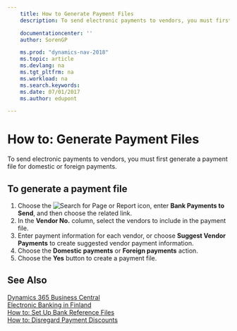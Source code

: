 ```yaml
---
    title: How to Generate Payment Files
    description: To send electronic payments to vendors, you must first generate a payment file for domestic or foreign payments.

    documentationcenter: ''
    author: SorenGP

    ms.prod: "dynamics-nav-2018"
    ms.topic: article
    ms.devlang: na
    ms.tgt_pltfrm: na
    ms.workload: na
    ms.search.keywords:
    ms.date: 07/01/2017
    ms.author: edupont

---
```

# How to: Generate Payment Files
To send electronic payments to vendors, you must first generate a payment file for domestic or foreign payments.  

## To generate a payment file  

1.  Choose the ![Search for Page or Report](../../media/ui-search/search_small.png "Search for Page or Report icon") icon, enter **Bank Payments to Send**, and then choose the related link.  
2.  In the **Vendor No.** column, select the vendors to include in the payment file.  
3.  Enter payment information for each vendor, or choose **Suggest Vendor Payments** to create suggested vendor payment information.  
4.  Choose the **Domestic payments** or **Foreign payments** action.  
5.  Choose the **Yes** button to create a payment file.  

## See Also
[Dynamics 365 Business Central](/dynamics365/business-central/)  
[Electronic Banking in Finland](electronic-banking-in-finland.md)   
 [How to: Set Up Bank Reference Files](how-to-set-up-bank-reference-files.md)   
 [How to: Disregard Payment Discounts](how-to-disregard-payment-discounts.md) 
